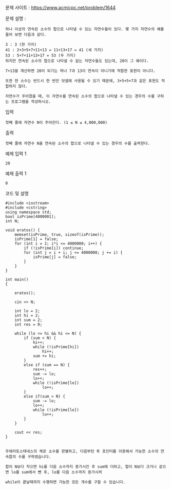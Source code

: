 문제 사이트 : https://www.acmicpc.net/problem/1644

문제 설명 : 

	하나 이상의 연속된 소수의 합으로 나타낼 수 있는 자연수들이 있다. 몇 가지 자연수의 예를 들어 보면 다음과 같다.

	3 : 3 (한 가지)
	41 : 2+3+5+7+11+13 = 11+13+17 = 41 (세 가지)
	53 : 5+7+11+13+17 = 53 (두 가지)
	하지만 연속된 소수의 합으로 나타낼 수 없는 자연수들도 있는데, 20이 그 예이다. 
	
	7+13을 계산하면 20이 되기는 하나 7과 13이 연속이 아니기에 적합한 표현이 아니다. 
	
	또한 한 소수는 반드시 한 번만 덧셈에 사용될 수 있기 때문에, 3+5+5+7과 같은 표현도 적합하지 않다.

	자연수가 주어졌을 때, 이 자연수를 연속된 소수의 합으로 나타낼 수 있는 경우의 수를 구하는 프로그램을 작성하시오.

입력

	첫째 줄에 자연수 N이 주어진다. (1 ≤ N ≤ 4,000,000)

출력

	첫째 줄에 자연수 N을 연속된 소수의 합으로 나타낼 수 있는 경우의 수를 출력한다.

예제 입력 1 

	20
	
예제 출력 1 

	0

코드 및 설명 

	#include <iostream>
	#include <cstring>
	using namespace std;
	bool isPrime[4000001];
	int N;

	void eratos() {
		memset(isPrime, true, sizeof(isPrime));
		isPrime[1] = false;
		for (int i = 2; i*i <= 4000000; i++) {
			if (!isPrime[i]) continue;
			for (int j = i + i; j <= 4000000; j += i) {
				isPrime[j] = false;
			}
		}
	}

	int main()
	{

		eratos();

		cin >> N;

		int lo = 2;
		int hi = 2;
		int sum = 2;
		int res = 0;

		while (lo <= hi && hi <= N) {
			if (sum < N) {
				hi++;
				while (!isPrime[hi])
					hi++;
				sum += hi;
			}
			else if (sum == N) {
				res++;
				sum -= lo;
				lo++;
				while (!isPrime[lo])
					lo++;
			}
			else if(sum > N) {
				sum -= lo;
				lo++;
				while (!isPrime[lo])
					lo++;
			}
		}

		cout << res;
	}


	우에라토스테네스의 체로 소수를 판별하고, 다음부턴 투 포인터를 이용해서 가능한 소수의 연속합의 수를 구하였습니다.

	합이 N보다 작으면 hi를 다음 소수까지 증가시킨 후 sum에 더하고, 합이 N보다 크거나 같으면 lo를 sum에서 뺀 후, lo를 다음 소수까지 증가시켜

	while이 끝날때까지 수행하면 가능한 모든 개수를 구할 수 있습니다.
